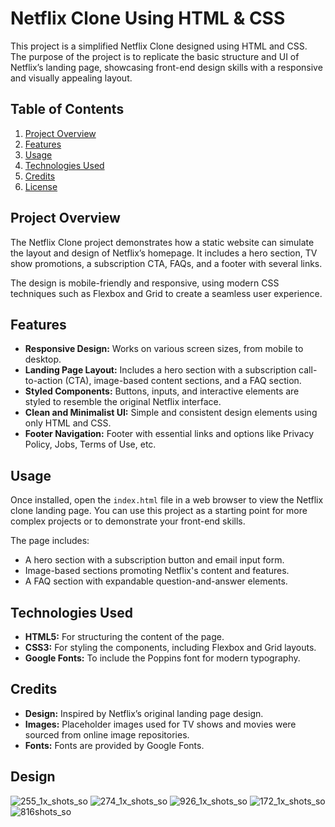 # Netflix Clone Using HTML & CSS

This project is a simplified Netflix Clone designed using HTML and CSS. The purpose of the project is to replicate the basic structure and UI of Netflix’s landing page, showcasing front-end design skills with a responsive and visually appealing layout.

## Table of Contents

1. [Project Overview](#project-overview)
2. [Features](#features)   
3. [Usage](#usage)
4. [Technologies Used](#technologies-used)
5. [Credits](#credits)
6. [License](#license)

## Project Overview

The Netflix Clone project demonstrates how a static website can simulate the layout and design of Netflix’s homepage. It includes a hero section, TV show promotions, a subscription CTA, FAQs, and a footer with several links.

The design is mobile-friendly and responsive, using modern CSS techniques such as Flexbox and Grid to create a seamless user experience.

## Features

- **Responsive Design:** Works on various screen sizes, from mobile to desktop.
- **Landing Page Layout:** Includes a hero section with a subscription call-to-action (CTA), image-based content sections, and a FAQ section.
- **Styled Components:** Buttons, inputs, and interactive elements are styled to resemble the original Netflix interface.
- **Clean and Minimalist UI:** Simple and consistent design elements using only HTML and CSS.
- **Footer Navigation:** Footer with essential links and options like Privacy Policy, Jobs, Terms of Use, etc.

## Usage

Once installed, open the `index.html` file in a web browser to view the Netflix clone landing page. You can use this project as a starting point for more complex projects or to demonstrate your front-end skills.

The page includes:

- A hero section with a subscription button and email input form.
- Image-based sections promoting Netflix's content and features.
- A FAQ section with expandable question-and-answer elements.

## Technologies Used

- **HTML5:** For structuring the content of the page.
- **CSS3:** For styling the components, including Flexbox and Grid layouts.
- **Google Fonts:** To include the Poppins font for modern typography.

## Credits

- **Design:** Inspired by Netflix’s original landing page design.
- **Images:** Placeholder images used for TV shows and movies were sourced from online image repositories.
- **Fonts:** Fonts are provided by Google Fonts.
  
 ## Design
 ![255_1x_shots_so](https://github.com/user-attachments/assets/3737c886-656b-4c35-9e67-0f0c9a2feb7d)
 ![274_1x_shots_so](https://github.com/user-attachments/assets/188b37ff-3fef-4477-b063-961cd5c90fa9)
 ![926_1x_shots_so](https://github.com/user-attachments/assets/27f80ce5-bb62-4543-be67-c6d78650817e)
 ![172_1x_shots_so](https://github.com/user-attachments/assets/7b0880b6-7ff2-45b6-b1ad-9d9c0c62749d)
 ![816shots_so](https://github.com/user-attachments/assets/c39741d9-ec92-4b7b-88bd-c49723b699bb)






